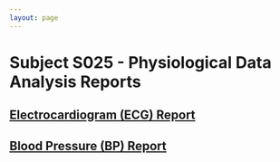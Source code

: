 ```yaml
---
layout: page
---
```


# Subject S025 - Physiological Data Analysis Reports

## [Electrocardiogram (ECG) Report](./ecg/README.md)

## [Blood Pressure (BP) Report](./bp/README.md)

